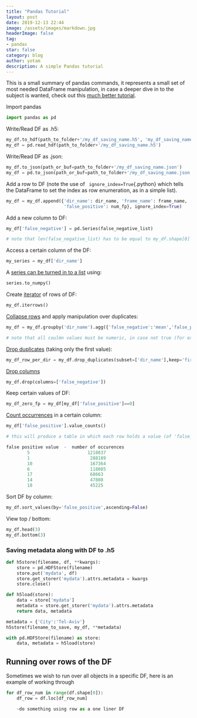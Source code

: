 ```yaml
---
title: "Pandas Tutorial"
layout: post
date: 2019-12-13 22:44
image: /assets/images/markdown.jpg
headerImage: false
tag:
- pandas
star: false
category: blog
author: yotam
description: A simple Pandas tutorial
---
```



This is a small summary of pandas commands, it represents a small set of most needed DataFrame manipulation, in case a deeper dive in to the subject is wanted, check out this [much better tutorial](https://pandas.pydata.org/pandas-docs/stable/getting_started/10min.html).

Import pandas

```python
import pandas as pd
```

Write/Read DF as .h5:

```python
my_df.to_hdf(path_to_folder+'/my_df_saving_name.h5', 'my_df_saving_name')
my_df = pd.read_hdf(path_to_folder+'/my_df_saving_name.h5')
```

Write/Read DF as .json:

``` python
my_df.to_json(path_or_buf=path_to_folder+'/my_df_saving_name.json')
my_df = pd.to_json(path_or_buf=path_to_folder+'/my_df_saving_name.json')
```

Add a row to DF (note the use of ` ignore_index=True`{.python} which tells the DataFrame to set the index as row enumeration, as in a simple list).

```python
my_df = my_df.append({'dir_name': dir_name, 'frame_name': frame_name,
                      'false_positive': num_fp}, ignore_index=True)
```

Add a new column to DF:

```python
my_df['false_negative'] = pd.Series(false_negative_list)

# note that len(false_negative_list) has to be equal to my_df.shape[0]
```

Access a certain column of the DF:

```python
my_series = my_df['dir_name']
```

A [series can be turned in to a list](https://pandas.pydata.org/pandas-docs/stable/reference/api/pandas.DataFrame.to_numpy.html#pandas.DataFrame.to_numpy) using:

``` python
series.to_numpy()
```

Create [iterator](https://pandas.pydata.org/pandas-docs/stable/reference/api/pandas.DataFrame.iterrows.html) of rows of DF:

```python
my_df.iterrows()
```

[Collapse rows](https://pandas.pydata.org/pandas-docs/version/0.22/generated/pandas.core.groupby.DataFrameGroupBy.agg.html) and apply manipulation over duplicates:

```python
my_df = my_df.groupby('dir_name').agg({'false_negative':'mean','false_positive':'mean'})

# note that all coulmn values must be numeric, in case not true (for example for false_positive), can use: my_df['false_positive'] =  pd.to_numeric(my_df['false_positive'])
```

[Drop duplicates](https://pandas.pydata.org/pandas-docs/stable/reference/api/pandas.DataFrame.drop_duplicates.html) (taking only the first value):

```python
my_df_row_per_dir = my_df.drop_duplicates(subset=['dir_name'],keep='first')
```

[Drop columns](https://pandas.pydata.org/pandas-docs/stable/reference/api/pandas.DataFrame.drop.html)

```python
my_df.drop(columns=['false_negative'])
```

Keep certain values of DF:

```python
my_df_zero_fp = my_df[my_df['false_positive']==0]
```

[Count occurrences](https://pandas.pydata.org/pandas-docs/stable/reference/api/pandas.Series.value_counts.html) in a certain column:

``` python
my_df['false_positive'].value_counts()

# this will produce a table in which each row holds a value (of 'false_positive') and the number of occurences, for example:

false positive value  -  number of occurences
        5    				   1218837
        1  			       	    288189
        10   				    167364
        6   				    118085
        17  				    68663
        14  				    47808
        18  				    45225
```

Sort DF by column:

``` python
my_df.sort_values(by='false_positive',ascending=False)
```

View top / bottom:

``` python
my_df.head(3)
my_df.bottom(3)
```

### Saving metadata along with DF to .h5

```python
def h5store(filename, df, **kwargs):
    store = pd.HDFStore(filename)
    store.put('mydata', df)
    store.get_storer('mydata').attrs.metadata = kwargs
    store.close()

def h5load(store):
    data = store['mydata']
    metadata = store.get_storer('mydata').attrs.metadata
    return data, metadata

metadata = {'City':'Tel-Aviv'}
h5store(filename_to_save, my_df, **metadata)

with pd.HDFStore(filename) as store:
    data, metadata = h5load(store)
```

## Running over rows of the DF

Sometimes we wish to run over all objects in a specific DF, here is an example of working through

```python
for df_row_num in range(df.shape[0]):
    df_row = df.loc[df_row_num]

    ~do something using row as a one liner DF
```
